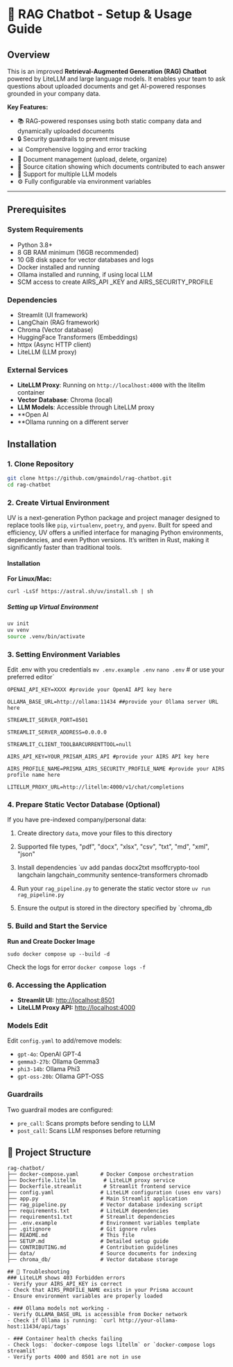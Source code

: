 
# 🤖 RAG Chatbot - Setup & Usage Guide

## Overview

This is an improved **Retrieval-Augmented Generation (RAG) Chatbot** powered by LiteLLM and large language models. It enables your team to ask questions about uploaded documents and get AI-powered responses grounded in your company data.

**Key Features:**

- 📚 RAG-powered responses using both static company data and dynamically uploaded documents
- 🔒 Security guardrails to prevent misuse
- 📊 Comprehensive logging and error tracking
- 📄 Document management (upload, delete, organize)
- 🎯 Source citation showing which documents contributed to each answer
- 🤖 Support for multiple LLM models
- ⚙️ Fully configurable via environment variables

---

## Prerequisites

### System Requirements

- Python 3.8+
- 8 GB RAM minimum (16GB recommended)
- 10 GB disk space for vector databases and logs
- Docker installed and running
- Ollama installed and running, if using local LLM
- SCM access to create AIRS_API _KEY and AIRS_SECURITY_PROFILE

### Dependencies

- Streamlit (UI framework)
- LangChain (RAG framework)
- Chroma (Vector database)
- HuggingFace Transformers (Embeddings)
- httpx (Async HTTP client)
- LiteLLM (LLM proxy)

### External Services

- **LiteLLM Proxy**: Running on `http://localhost:4000` with the litellm container
- **Vector Database**: Chroma (local)
- **LLM Models**: Accessible through LiteLLM proxy
- **Open AI
- **Ollama running on a different server

## Installation

### 1. Clone Repository


```bash
git clone https://github.com/gmaindol/rag-chatbot.git
cd rag-chatbot
```


### 2. Create Virtual Environment

UV is a next-generation Python package and project manager designed to replace tools like `pip`, `virtualenv`, `poetry`, and `pyenv`. Built for speed and efficiency, UV offers a unified interface for managing Python environments, dependencies, and even Python versions. It’s written in Rust, making it significantly faster than traditional tools.
#### Installation
**For Linux/Mac:**

`curl -LsSf https://astral.sh/uv/install.sh | sh`

##### Setting up Virtual Environment

```bash
uv init
uv venv
source .venv/bin/activate
```

### 3. Setting Environment Variables
Edit .env with you credentials
`mv .env.example .env`
`nano .env` # or use your preferred editor`

```
OPENAI_API_KEY=XXXX #provide your OpenAI API key here

OLLAMA_BASE_URL=http://ollama:11434 ##provide your Ollama server URL here

STREAMLIT_SERVER_PORT=8501

STREAMLIT_SERVER_ADDRESS=0.0.0.0

STREAMLIT_CLIENT_TOOLBARCURRENTTOOL=null

AIRS_API_KEY=YOUR_PRISAM_AIRS_API #provide your AIRS API key here

AIRS_PROFILE_NAME=PRISMA_AIRS_SECURITY_PROFILE_NAME #provide your AIRS profile name here

LITELLM_PROXY_URL=http://litellm:4000/v1/chat/completions
```

 
### 4. Prepare Static Vector Database (Optional)

If you have pre-indexed company/personal data:

1. Create directory `data`, move your files to this directory
2. Supported file types, "pdf", "docx", "xlsx", "csv", "txt", "md", "xml", "json"
3. Install dependencies
 `uv add pandas docx2txt msoffcrypto-tool langchain langchain_community sentence-transformers chromadb 
4. Run your `rag_pipeline.py` to generate the static vector store
	`uv run rag_pipeline.py`

5. Ensure the output is stored in the directory specified by `chroma_db

### 5. Build and Start the Service
**Run and Create Docker Image**

`sudo docker compose up --build -d`

Check the logs for error
`docker compose logs -f`


### 6. Accessing the Application

- **Streamlit UI:** [http://localhost:8501](http://localhost:8501)
- **LiteLLM Proxy API:** [http://localhost:4000](http://localhost:4000)

### Models Edit 
Edit `config.yaml` to add/remove models:
- `gpt-4o`: OpenAI GPT-4
- `gemma3-27b`: Ollama Gemma3 
- `phi3-14b`: Ollama Phi3 
- `gpt-oss-20b`: Ollama GPT-OSS

### Guardrails 

Two guardrail modes are configured: 
- `pre_call`: Scans prompts before sending to LLM
- `post_call`: Scans LLM responses before returning

## 📁 Project Structure
```
rag-chatbot/
├── docker-compose.yaml       # Docker Compose orchestration
├── Dockerfile.litellm         # LiteLLM proxy service
├── Dockerfile.streamlit       # Streamlit frontend service
├── config.yaml               # LiteLLM configuration (uses env vars)
├── app.py                    # Main Streamlit application
├── rag_pipeline.py           # Vector database indexing script
├── requirements.txt          # LiteLLM dependencies
├── requirements1.txt         # Streamlit dependencies
├── .env.example              # Environment variables template
├── .gitignore                # Git ignore rules
├── README.md                 # This file
├── SETUP.md                  # Detailed setup guide
├── CONTRIBUTING.md           # Contribution guidelines
├── data/                     # Source documents for indexing
├── chroma_db/                # Vector database storage

## 🔧 Troubleshooting 
### LiteLLM shows 403 Forbidden errors 
- Verify your AIRS_API_KEY is correct 
- Check that AIRS_PROFILE_NAME exists in your Prisma account 
- Ensure environment variables are properly loaded 

- ### Ollama models not working - 
- Verify OLLAMA_BASE_URL is accessible from Docker network 
- Check if Ollama is running: `curl http://your-ollama-host:11434/api/tags` 

- ### Container health checks failing 
- Check logs: `docker-compose logs litellm` or `docker-compose logs streamlit` 
- Verify ports 4000 and 8501 are not in use
